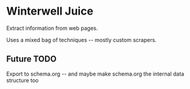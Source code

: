 
# Winterwell Juice

Extract information from web pages.

Uses a mixed bag of techniques -- mostly custom scrapers. 

## Future TODO

Export to schema.org -- and maybe make schema.org the internal data structure too